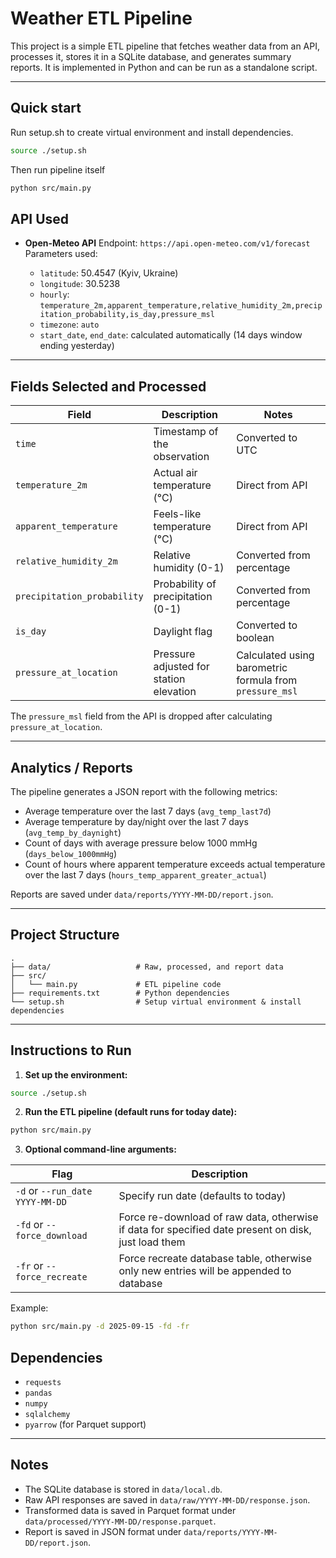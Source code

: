 # Weather ETL Pipeline

This project is a simple ETL pipeline that fetches weather data from an API, processes it, stores it in a SQLite database, and generates summary reports. It is implemented in Python and can be run as a standalone script.

---

## Quick start

Run setup.sh to create virtual environment and install dependencies.
```bash
source ./setup.sh
```
Then run pipeline itself
```bash
python src/main.py
```

## API Used

* **Open-Meteo API**
  Endpoint: `https://api.open-meteo.com/v1/forecast`
  Parameters used:

  * `latitude`: 50.4547 (Kyiv, Ukraine)
  * `longitude`: 30.5238
  * `hourly`: `temperature_2m,apparent_temperature,relative_humidity_2m,precipitation_probability,is_day,pressure_msl`
  * `timezone`: `auto`
  * `start_date`, `end_date`: calculated automatically (14 days window ending yesterday)

---

## Fields Selected and Processed

| Field                       | Description                             | Notes                                                   |
| --------------------------- | --------------------------------------- | ------------------------------------------------------- |
| `time`                      | Timestamp of the observation            | Converted to UTC                                        |
| `temperature_2m`            | Actual air temperature (°C)             | Direct from API                                         |
| `apparent_temperature`      | Feels-like temperature (°C)             | Direct from API                                         |
| `relative_humidity_2m`      | Relative humidity (0-1)                 | Converted from percentage                               |
| `precipitation_probability` | Probability of precipitation (0-1)      | Converted from percentage                               |
| `is_day`                    | Daylight flag                           | Converted to boolean                                    |
| `pressure_at_location`      | Pressure adjusted for station elevation | Calculated using barometric formula from `pressure_msl` |

The `pressure_msl` field from the API is dropped after calculating `pressure_at_location`.

---

## Analytics / Reports

The pipeline generates a JSON report with the following metrics:

* Average temperature over the last 7 days (`avg_temp_last7d`)
* Average temperature by day/night over the last 7 days (`avg_temp_by_daynight`)
* Count of days with average pressure below 1000 mmHg (`days_below_1000mmHg`)
* Count of hours where apparent temperature exceeds actual temperature over the last 7 days (`hours_temp_apparent_greater_actual`)

Reports are saved under `data/reports/YYYY-MM-DD/report.json`.

---

## Project Structure

```
.
├── data/                   # Raw, processed, and report data
├── src/
│   └── main.py             # ETL pipeline code
├── requirements.txt        # Python dependencies
└── setup.sh                # Setup virtual environment & install dependencies
```

---

## Instructions to Run

1. **Set up the environment:**

```bash
source ./setup.sh
```

2. **Run the ETL pipeline (default runs for today date):**

```bash
python src/main.py
```

3. **Optional command-line arguments:**

| Flag                            | Description                          |
| ------------------------------- | ------------------------------------ |
| `-d` or `--run_date YYYY-MM-DD` | Specify run date (defaults to today) |
| `-fd` or `--force_download`     | Force re-download of raw data, otherwise if data for specified date present on disk, just load them        |
| `-fr` or `--force_recreate`     | Force recreate database table, otherwise only new entries will be appended to database        |

Example:

```bash
python src/main.py -d 2025-09-15 -fd -fr
```

## Dependencies

* `requests`
* `pandas`
* `numpy`
* `sqlalchemy`
* `pyarrow` (for Parquet support)

---

## Notes

* The SQLite database is stored in `data/local.db`.
* Raw API responses are saved in `data/raw/YYYY-MM-DD/response.json`.
* Transformed data is saved in Parquet format under `data/processed/YYYY-MM-DD/response.parquet`.
* Report is saved in JSON format under `data/reports/YYYY-MM-DD/report.json`.
